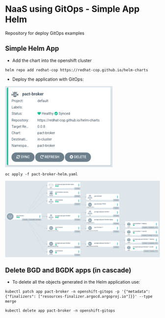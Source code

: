# NaaS using GitOps - Simple App Helm

Repository for deploy GitOps examples

## Simple Helm App

* Add the chart into the openshift cluster

```
helm repo add redhat-cop https://redhat-cop.github.io/helm-charts
```

* Deploy the application with GitOps:

<img align="center" width="350" src="docs/pic1.png">

```
oc apply -f pact-broker-helm.yaml
```

<img align="center" width="650" src="docs/pic2.png">

## Delete BGD and BGDK apps (in cascade)

* To delete all the objects generated in the Helm application use:

```
kubectl patch app pact-broker -n openshift-gitops -p '{"metadata": {"finalizers": ["resources-finalizer.argocd.argoproj.io"]}}' --type merge
```

```
kubectl delete app pact-broker -n openshift-gitops
```

